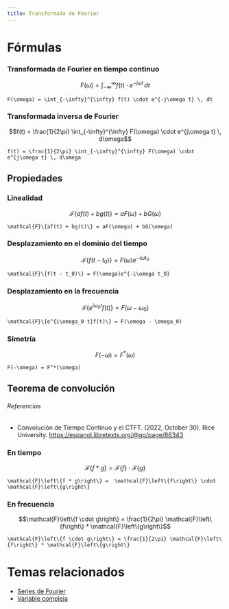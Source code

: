```yaml
---
title: Transformada de Fourier
---
```


# Fórmulas

### Transformada de Fourier en tiempo continuo

```math
F(\omega) = \int_{-\infty}^{\infty} f(t) \cdot e^{-j\omega t} \, dt
```

<!----------------------------------------->
<!-- AUTOGENERADO INICIA - NO MODIFICAR --->

```
F(\omega) = \int_{-\infty}^{\infty} f(t) \cdot e^{-j\omega t} \, dt
```

<!-- AUTOGENERADO TERMINA - NO MODIFICAR -->
<!----------------------------------------->

### Transformada inversa de Fourier

```math
f(t) = \frac{1}{2\pi} \int_{-\infty}^{\infty} F(\omega) \cdot e^{j\omega t} \, d\omega
```

<!----------------------------------------->
<!-- AUTOGENERADO INICIA - NO MODIFICAR --->

```
f(t) = \frac{1}{2\pi} \int_{-\infty}^{\infty} F(\omega) \cdot e^{j\omega t} \, d\omega
```

<!-- AUTOGENERADO TERMINA - NO MODIFICAR -->
<!----------------------------------------->

## Propiedades

### Linealidad

```math
\mathcal{F}\{af(t) + bg(t)\} = aF(\omega) + bG(\omega)
```

<!----------------------------------------->
<!-- AUTOGENERADO INICIA - NO MODIFICAR --->

```
\mathcal{F}\{af(t) + bg(t)\} = aF(\omega) + bG(\omega)
```

<!-- AUTOGENERADO TERMINA - NO MODIFICAR -->
<!----------------------------------------->

### Desplazamiento en el dominio del tiempo

```math
\mathcal{F}\{f(t - t_0)\} = F(\omega)e^{-i\omega t_0}
```

<!----------------------------------------->
<!-- AUTOGENERADO INICIA - NO MODIFICAR --->

```
\mathcal{F}\{f(t - t_0)\} = F(\omega)e^{-i\omega t_0}
```

<!-- AUTOGENERADO TERMINA - NO MODIFICAR -->
<!----------------------------------------->

### Desplazamiento en la frecuencia

```math
\mathcal{F}\{e^{i\omega_0 t}f(t)\} = F(\omega - \omega_0)
```

<!----------------------------------------->
<!-- AUTOGENERADO INICIA - NO MODIFICAR --->

```
\mathcal{F}\{e^{i\omega_0 t}f(t)\} = F(\omega - \omega_0)
```

<!-- AUTOGENERADO TERMINA - NO MODIFICAR -->
<!----------------------------------------->

### Simetría

$$F(-\omega) = F^*(\omega)$$

<!----------------------------------------->
<!-- AUTOGENERADO INICIA - NO MODIFICAR --->

```
F(-\omega) = F^*(\omega)
```

<!-- AUTOGENERADO TERMINA - NO MODIFICAR -->
<!----------------------------------------->

## Teorema de convolución

###### Referencias

- Convolución de Tiempo Continuo y el CTFT. (2022, October 30). Rice University. https://espanol.libretexts.org/@go/page/86343

### En tiempo

```math
\mathcal{F}\left\{f * g\right\} =  \mathcal{F}\left\{f\right\} \cdot \mathcal{F}\left\{g\right\}
```

<!----------------------------------------->
<!-- AUTOGENERADO INICIA - NO MODIFICAR --->

```
\mathcal{F}\left\{f * g\right\} =  \mathcal{F}\left\{f\right\} \cdot \mathcal{F}\left\{g\right\}
```

<!-- AUTOGENERADO TERMINA - NO MODIFICAR -->
<!----------------------------------------->

### En frecuencia

```math
\mathcal{F}\left\{f \cdot g\right\} = \frac{1}{2\pi} \mathcal{F}\left\{f\right\} * \mathcal{F}\left\{g\right\}
```

<!----------------------------------------->
<!-- AUTOGENERADO INICIA - NO MODIFICAR --->

```
\mathcal{F}\left\{f \cdot g\right\} = \frac{1}{2\pi} \mathcal{F}\left\{f\right\} * \mathcal{F}\left\{g\right\}
```

<!-- AUTOGENERADO TERMINA - NO MODIFICAR -->
<!----------------------------------------->

# Temas relacionados

- [Series de Fourier](Series%20de%20Fourier.md)
- [Variable compleja](Variable%20compleja.md)

